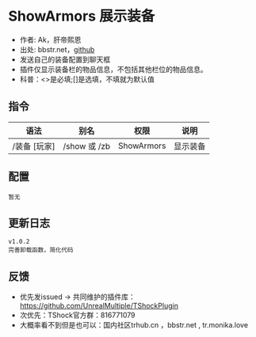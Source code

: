 # ShowArmors 展示装备

- 作者: Ak，肝帝熙恩
- 出处: bbstr.net，[github](https://github.com/yf836760/ShowArmors)
- 发送自己的装备配置到聊天框
- 插件仅显示装备栏的物品信息，不包括其他栏位的物品信息。
- 科普：<>是必填;[]是选填，不填就为默认值


## 指令

| 语法       |     别名      |     权限     |  说明  |
|----------|:-----------:|:----------:|:----:|
| /装备 [玩家] | /show 或 /zb | ShowArmors | 显示装备 |

## 配置

```
暂无
```

## 更新日志

```
v1.0.2
完善卸载函数，简化代码
```

## 反馈
- 优先发issued -> 共同维护的插件库：https://github.com/UnrealMultiple/TShockPlugin
- 次优先：TShock官方群：816771079
- 大概率看不到但是也可以：国内社区trhub.cn ，bbstr.net , tr.monika.love